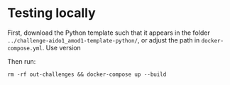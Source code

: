 

# Testing locally

First, download the Python template such that it appears in the folder `../challenge-aido1_amod1-template-python/`, or adjust the path in `docker-compose.yml`. Use version 

Then run:


	rm -rf out-challenges && docker-compose up --build